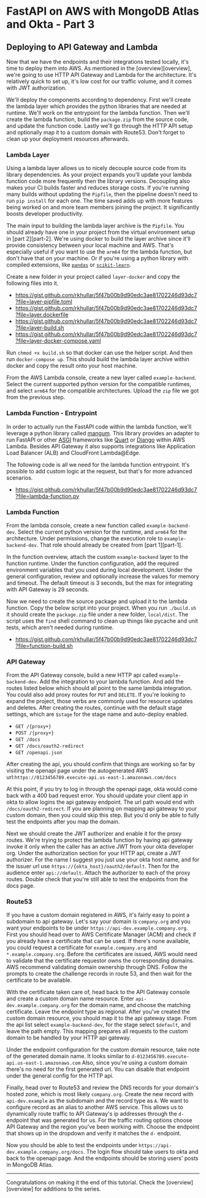 # FastAPI on AWS with MongoDB Atlas and Okta - Part 3
## Deploying to API Gateway and Lambda

Now that we have the endpoints and their integrations tested locally, it's time to deploy them into AWS. As mentioned in
the [overview][overview], we're going to use HTTP API Gateway and Lambda for the architecture. It's relatively quick to
set up, it's low cost for our traffic volume, and it comes with JWT authorization.

We'll deploy the components according to dependency. First we'll create the lambda layer which provides the python libraries
that are needed at runtime. We'll work on the entrypoint for the lambda function. Then we'll create the lambda function,
build the `package.zip` from the source code, and update the function code. Lastly we'll go through the HTTP API setup
and optionally map it to a custom domain with Route53. Don't forget to clean up your deployment resources afterwards.

### Lambda Layer
Using a lambda layer allows us to nicely decouple source code from its library dependencies. As your project expands you'll
update your lambda function code more frequently then the library versions. Decoupling also makes your CI builds faster and
reduces storage costs. If you're running many builds without updating the `Pipfile`, then the pipeline doesn't need to
run `pip install` for each one. The time saved adds up with more features being worked on and more team members joining
the project. It significantly boosts developer productivity.

The main input to building the lambda layer archive is the `Pipfile`. You should already have one in your project from
the virtual environment setup in [part 2][part-2]. We're using docker to build the layer archive since it'll provide
consistency between your local machine and AWS. That's especially useful if you want to use the `arm64` for the lambda
function, but don't have that on your machine. Or if you're using a python library with compiled extensions, like
[`pandas`][pandas] or [`scikit-learn`][scikit-learn].

Create a new folder in your project called `layer-docker` and copy the following files into it.

- https://gist.github.com/rkhullar/5f47b00b9d90edc3ae81702246d93dc7?file=layer-pipfile.toml
- https://gist.github.com/rkhullar/5f47b00b9d90edc3ae81702246d93dc7?file=layer.dockerfile
- https://gist.github.com/rkhullar/5f47b00b9d90edc3ae81702246d93dc7?file=layer-build.sh
- https://gist.github.com/rkhullar/5f47b00b9d90edc3ae81702246d93dc7?file=layer-docker-compose.yaml

Run `chmod +x build.sh` so that docker can use the helper script. And then run `docker-compose up`. This should build the
lambda layer archive within docker and copy the result onto your host machine.

From the AWS Lambda console, create a new layer called `example-backend`. Select the current supported python version for
the compatible runtimes, and select `arm64` for the compatible architectures. Upload the `zip` file we got from the previous
step.

### Lambda Function - Entrypoint
In order to actually run the FastAPI code within the lambda function, we'll leverage a python library called [mangum][mangum].
This library provides an adapter to run FastAPI or other [ASGI][asgi] frameworks like [Quart][quart] or [Django][django]
within AWS Lambda. Besides API Gateway it also supports integrations like Application Load Balancer (ALB) and CloudFront
Lambda@Edge.

The following code is all we need for the lambda function entrypoint. It's possible to add custom logic at the request,
but that's for more advanced scenarios.

- https://gist.github.com/rkhullar/5f47b00b9d90edc3ae81702246d93dc7?file=lambda-function.py

### Lambda Function
From the lambda console, create a new function called `example-backend-dev`. Select the current python version for the
runtime, and `arm64` for the architecture. Under permissions, change the execution role to `example-backend-dev`. That role
should already be created from [part 1][part-1].

In the function overview, attach the custom `example-backend` layer to the function runtime. Under the function configuration,
add the required environment variables that you used during local development. Under the general configuration, review and
optionally increase the values for memory and timeout. The default timeout is 3 seconds, but the max for integrating with
API Gateway is 29 seconds.

Now we need to create the source package and upload it to the lambda function. Copy the below script into your project.
When you run `./build.sh` it should create the `package.zip` file under a new folder, `local/dist`. The script uses the
`find` shell command to clean up things like pycache and unit tests, which aren't needed during runtime.

- https://gist.github.com/rkhullar/5f47b00b9d90edc3ae81702246d93dc7?file=function-build.sh

### API Gateway
From the API Gateway console, build a new HTTP api called `example-backend-dev`. Add the integration to your lambda function.
And add the routes listed below which should all point to the same lambda integration. You could also add proxy routes for
`PUT` and `DELETE`. If you're looking to expand the project, those verbs are commonly used for resource updates and deletes.
After creating the routes, continue with the default stage settings, which are `$stage` for the stage name and auto-deploy
enabled.

- `GET /{proxy+}`
- `POST /{proxy+}`
- `GET /docs`
- `GET /docs/oauth2-redirect`
- `GET /openapi.json`

After creating the api, you should confirm that things are working so far by visiting the openapi page under the autogenerated
AWS url:`https://0123456789.execute-api.us-east-1.amazonaws.com/docs`

At this point, if you try to log in through the openapi page, okta would come back with a 400 bad request error. You should
update your client app in okta to allow logins the api gateway endpoint. The url path would end with `/docs/oauth2-redirect`.
If you are planning on mapping api gateway to your custom domain, then you could skip this step. But you'd only be able to
fully test the endpoints after you map the domain.

Next we should create the JWT authorizer and enable it for the proxy routes. We're trying to protect the lambda function
by having api gateway invoke it only when the caller has an active JWT from your okta developer org. Under the authorization
section for your HTTP api, create a JWT authorizer. For the name I suggest you just use your okta host name, and for the
issuer url use `https://{okta_host}/oauth2/default`. Then for the audience enter `api://default`. Attach the authorizer
to each of the proxy routes. Double check that you're still able to test the endpoints from the docs page.

### Route53
If you have a custom domain registered in AWS, it's fairly easy to point a subdomain to api gateway. Let's say your domain
is `company.org` and you want your endpoints to be under `https://api-dev.example.company.org`. First you should head over
to AWS Certificate Manager (ACM) and check if you already have a certificate that can be used. If there's none available,
you could request a certificate for `example.company.org` and `*.example.company.org`. Before the certificates are issued,
AWS would need to validate that the certificate requestor owns the corresponding domains. AWS recommend validating domain
ownership through DNS. Follow the prompts to create the challenge records in route 53, and then wait for the certificate
to be available.

With the certificate taken care of, head back to the API Gateway console and create a custom domain name resource. Enter
`api-dev.example.company.org` for the domain name, and choose the matching certificate. Leave the endpoint type as regional.
After you've created the custom domain resource, you should map it to the api gateway stage. From the api list select
`example-backend-dev`, for the stage select `$default`, and leave the path empty. This mapping prepares all requests
to the custom domain to be handled by your HTTP api gateway. 

Under the endpoint configuration for the custom domain resource, take note of the generated domain name. It looks similar
to `d-0123456789.execute-api.us-east-1.amazonaws.com` Also, since you're using a custom domain there's no need for the
first generated url. You can disable that endpoint under the general config for the HTTP api.

Finally, head over to Route53 and review the DNS records for your domain's hosted zone, which is most likely `company.org`.
Create the new record with `api-dev.example` as the subdomain and the record type as `A`. We want to configure record as
an alias to another AWS service. This allows us to dynamically route traffic to API Gateway's ip addresses through the `d-`
endpoint that was generated for us. For the traffic routing options choose API Gateway and the region you've been working
with. Choose the endpoint that shows up in the dropdown and verify it matches the `d-` endpoint.

Now you should be able to test the endpoints under `https://api-dev.example.company.org/docs`. The login flow should take
users to okta and back to the openapi page. And the endpoints should be storing users' posts in MongoDB Atlas.

---
Congratulations on making it the end of this tutorial. Check the [overview][overview] for additions to the series.

[mangum]: https://pypi.org/project/mangum
[asgi]: https://asgi.readthedocs.io/en/latest
[django]: https://www.djangoproject.com/start/overview
[quart]: https://github.com/pallets/quart
[flask]: https://flask.palletsprojects.com
[pandas]: https://pypi.org/project/pandas
[scikit-learn]: https://scikit-learn.org
